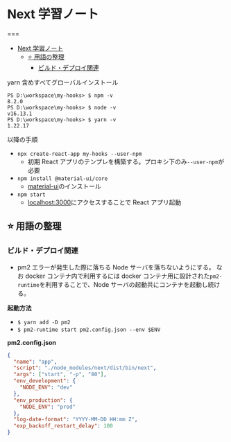 # Next 学習ノート

===

<!-- @import "[TOC]" {cmd="toc" depthFrom=1 depthTo=6 orderedList=false} -->

<!-- code_chunk_output -->

- [Next 学習ノート](#next-学習ノート)
  - [⭐ 用語の整理](#用語の整理)
    - [ビルド・デプロイ関連](#ビルドデプロイ関連)

<!-- /code_chunk_output -->

yarn 含めすべてグローバルインストール

```console
PS D:\workspace\my-hooks> $ npm -v
8.2.0
PS D:\workspace\my-hooks> $ node -v
v16.13.1
PS D:\workspace\my-hooks> $ yarn -v
1.22.17
```

以降の手順

- `npx create-react-app my-hooks --user-npm`
  - 初期 React アプリのテンプレを構築する。プロキシ下のみ`--user-npm`が必要
- `npm install @material-ui/core`
  - [material-ui](https://material-ui.com/ja/)のインストール
- `npm start`
  - [localhost:3000](localhost:3000)にアクセスすることで React アプリ起動

## ⭐ 用語の整理

### ビルド・デプロイ関連

- pm2
  エラーが発生した際に落ちる Node サーバを落ちないようにする。
  なお docker コンテナ内で利用するには docker コンテナ用に設計された`pm2-runtime`を利用することで、Node サーバの起動共にコンテナを起動し続ける。

**起動方法**

- `$ yarn add -D pm2`
- `$ pm2-runtime start pm2.config.json --env $ENV`

**pm2.config.json**

```json
{
  "name": "app",
  "script": "./node_modules/next/dist/bin/next",
  "args": ["start", "-p", "80"],
  "env_development": {
    "NODE_ENV": "dev"
  },
  "env_production": {
    "NODE_ENV": "prod"
  },
  "log-date-format": "YYYY-MM-DD HH:mm Z",
  "exp_backoff_restart_delay": 100
}
```
